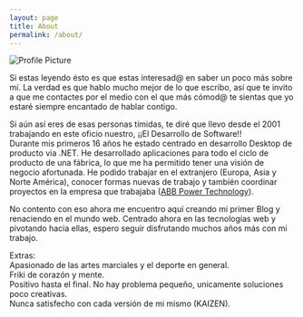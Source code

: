 ```yaml
---
layout: page
title: About
permalink: /about/
---
```


<img src="{{ site.baseurl }}/assets/yooficina.jpg" title="Profile Picture" class="profile">

Si estas leyendo ésto es que estas interesad@ en saber un poco más sobre mí. La verdad es que hablo mucho mejor de lo que escribo, así que te invito a que me contactes por el medio con el que más cómod@ te sientas que yo estaré siempre encantado de hablar contigo.

Si aún así eres de esas personas tímidas, te diré que llevo desde el 2001 trabajando en este oficio nuestro, ¡¡El Desarrollo de Software!!  
Durante mis primeros 16 años he estado centrado en desarrollo Desktop de producto via .NET. He desarrollado aplicaciones para todo el ciclo de producto de una fábrica, lo que me ha permitido tener una visión de negocio afortunada. He podido trabajar en el extranjero (Europa, Asia y Norte América), conocer formas nuevas de trabajo y también coordinar proyectos en la empresa que trabajaba ([ABB Power Technology][abb]).

No contento con eso ahora me encuentro aquí creando mi primer Blog y renaciendo en el mundo web. Centrado ahora en las tecnologías web y pivotando hacia ellas, espero seguir disfrutando muchos años más con mi trabajo.

Extras:  
Apasionado de las artes marciales y el deporte en general.  
Friki de corazón y mente.  
Positivo hasta el final. No hay problema pequeño, unicamente soluciones poco creativas.  
Nunca satisfecho con cada versión de mi mismo (KAIZEN).

[abb]: https://new.abb.com/
